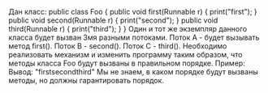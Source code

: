 Дан класс:
public class Foo {
public void first(Runnable r) { print("first"); }
public void second(Runnable r) { print("second"); }
public void third(Runnable r) { print("third"); }
}
Один и тот же экземпляр данного класса будет вызван 3мя разными потоками. Поток А - будет вызывать метод first(). Поток B - second(). Поток С - third().
Необходимо реализовать механизм и изменить программу таким образом, что методы класса Foo будут вызваны в правильном порядке.
Пример:
Вывод: "firstsecondthird"
Мы не знаем, в каком порядке будут вызваны методы, но должны гарантировать порядок.
